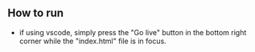 ## How to run
  * if using vscode, simply press the "Go live" button in the bottom right corner while the "index.html" file is in focus.